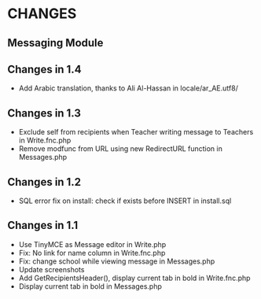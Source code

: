 # CHANGES
## Messaging Module

Changes in 1.4
--------------
- Add Arabic translation, thanks to Ali Al-Hassan in locale/ar_AE.utf8/

Changes in 1.3
--------------
- Exclude self from recipients when Teacher writing message to Teachers in Write.fnc.php
- Remove modfunc from URL using new RedirectURL function in Messages.php

Changes in 1.2
--------------
- SQL error fix on install: check if exists before INSERT in install.sql

Changes in 1.1
--------------
- Use TinyMCE as Message editor in Write.php
- Fix: No link for name column in Write.fnc.php
- Fix: change school while viewing message in Messages.php
- Update screenshots
- Add GetRecipientsHeader(), display current tab in bold in Write.fnc.php
- Display current tab in bold in Messages.php
